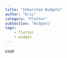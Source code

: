```yaml
---
title: "Inherited Widgets"
author: "Eric"
category: "Flutter"
subSection: "Widgets"
tags:
    - flutter
    - widget
---
```


cool